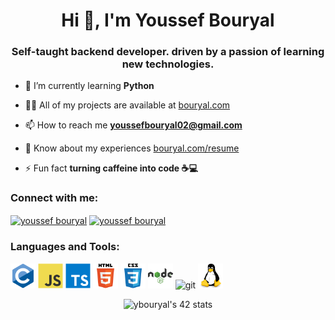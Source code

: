 <h1 align="center">Hi 👋, I'm Youssef Bouryal</h1>
<h3 align="center">Self-taught backend developer. driven by a passion of learning new technologies.</h3>


- 🌱 I’m currently learning **Python**

- 👨‍💻 All of my projects are available at [bouryal.com](https://bouryal.vercel.app)

- 📫 How to reach me **youssefbouryal02@gmail.com**

- 📄 Know about my experiences [bouryal.com/resume](https://bouryal.vercel.app/#contact)

- ⚡ Fun fact **turning caffeine into code ☕️💻**

<h3 align="left">Connect with me:</h3>
<p align="left">
<a href="https://twitter.com/youssef_bouryal" target="blank"><img align="center" src="https://raw.githubusercontent.com/rahuldkjain/github-profile-readme-generator/master/src/images/icons/Social/twitter.svg" alt="youssef bouryal" height="30" width="40" /></a>
<a href="https://linkedin.com/in/youssef-bouryal" target="blank"><img align="center" src="https://raw.githubusercontent.com/rahuldkjain/github-profile-readme-generator/master/src/images/icons/Social/linked-in-alt.svg" alt="youssef bouryal" height="30" width="40" /></a>
</p>

<h3 align="left">Languages and Tools:</h3>
<p align="left"> 
  <img src="https://raw.githubusercontent.com/devicons/devicon/master/icons/c/c-original.svg" alt="c" width="40" height="40"/> 
  <img src="https://raw.githubusercontent.com/devicons/devicon/master/icons/javascript/javascript-original.svg" alt="javascript" width="40" height="40"/> 
  <img src="https://raw.githubusercontent.com/devicons/devicon/master/icons/typescript/typescript-original.svg" alt="typescript" width="40" height="40"/> 
  <img src="https://raw.githubusercontent.com/devicons/devicon/master/icons/html5/html5-original-wordmark.svg" alt="html5" width="40" height="40"/> 
  <img src="https://raw.githubusercontent.com/devicons/devicon/master/icons/css3/css3-original-wordmark.svg" alt="css3" width="40" height="40"/> 
  <img src="https://raw.githubusercontent.com/devicons/devicon/master/icons/nodejs/nodejs-original-wordmark.svg" alt="nodejs" width="40" height="40"/> 
  <img src="https://www.vectorlogo.zone/logos/git-scm/git-scm-icon.svg" alt="git" width="40" height="40"/> 
  <img src="https://raw.githubusercontent.com/devicons/devicon/master/icons/linux/linux-original.svg" alt="linux" width="40" height="40"/> 
</p>

<!--<p><img align="left" src="https://github-readme-stats.vercel.app/api/top-langs?username=thenew-programer&show_icons=true&locale=en&layout=compact&theme=gruvbox" alt="thenew-programer" /></p>-->
<!--<p>&nbsp;<img align="center" src="https://github-readme-stats.vercel.app/api?username=thenew-programer&show_icons=true&locale=en&theme=gruvbox" alt="thenew-programer" /></p>-->
<p align="center"><img src="https://badge.mediaplus.ma/black/ybouryal" alt="ybouryal's 42 stats" /></p>
